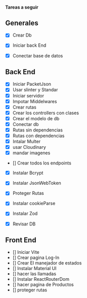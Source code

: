 #### Tareas a seguir


## Generales

- [x] Crear Db
- [x] Iniciar back End
- [x] Conectar base de datos


## Back End

- [x] Iniciar PacketJson
- [x] Usar slinter y Standar
- [x] Iniciar servidor
- [x] Impotar Middelwares
- [x] Crear rutas
- [x] Crear los controllers con clases
- [x] Crear el modelo de db
- [x] Conectar db
- [x]  Rutas sin dependencias
- [x]  Rutas con dependencias
- [x] Intalar Multer
- [X] usar Cloudinary
- [X] mandar imagenes
- [] Crear todos los endpoints
- [x] Instalar Bcrypt
- [x] Instalar JsonWebToken
- [x] Proteger Rutas
- [x] Instalar cookieParse
- [x] Instalar Zod
- [x] Revisar DB 


## Front End

- [] Iniciar Vite
- [] Crear pagina Log-In
- [] Crear El manejador de estados
- [] Instalar Material UI
- [] hacer las llamadas
- [] Instalar ReactRouterDom
- [] hacer pagina de Productos
- [] proteger rutas

